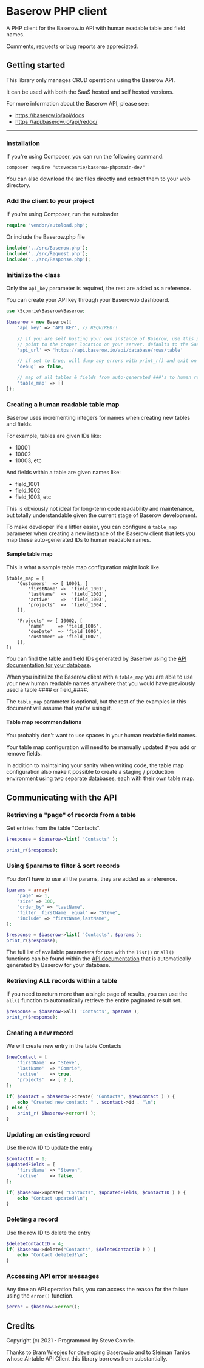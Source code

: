 
# Baserow PHP client
A PHP client for the Baserow.io API with human readable table and field names.

Comments, requests or bug reports are appreciated.

## Getting started

This library only manages CRUD operations using the Baserow API.

It can be used with both the SaaS hosted and self hosted versions.

For more information about the Baserow API, please see:

- https://baserow.io/api/docs
- https://api.baserow.io/api/redoc/

---

### Installation

If you're using Composer, you can run the following command:
```
composer require "stevecomrie/baserow-php:main-dev"
```
You can also download the src files directly and extract them to your web directory.


### Add the client to your project
If you're using Composer, run the autoloader
```php
require 'vendor/autoload.php';
```
Or include the Baserow.php file

```php
include('../src/Baserow.php');
include('../src/Request.php');
include('../src/Response.php');
```
### Initialize the class
Only the `api_key` parameter is required, the rest are added as a reference.

You can create your API key through your Baserow.io dashboard.

```php
use \Scomrie\Baserow\Baserow;

$baserow = new Baserow([
    'api_key' => 'API_KEY', // REQUIRED!!

	// if you are self hosting your own instance of Baserow, use this parameter to
	// point to the proper location on your server. defaults to the SaaS hosted endpoint.
    'api_url' => 'https://api.baserow.io/api/database/rows/table'

	// if set to true, will dump any errors with print_r() and exit on failure
	'debug' => false,

	// map of all tables & fields from auto-generated ###'s to human readable names
	'table_map' => []
]);
```

### Creating a human readable table map

Baserow uses incrementing integers for names when creating new tables and fields.

For example, tables are given IDs like:
 - 10001
 - 10002
 - 10003, etc

And fields within a table are given names like:
 - field_1001
 - field_1002
 - field_1003, etc

This is obviously not ideal for long-term code readability and maintenance, but totally understandable given the current stage of Baserow development.

To make developer life a littler easier, you can configure a `table_map` parameter when creating a new instance of the Baserow client that lets you map these auto-generated IDs to human readable names.

#### Sample table map

This is what a sample  table map configuration might look like.

```
$table_map = [
	'Customers'  => [ 10001, [
		'firstName' =>  'field_1001',
		'lastName'  =>  'field_1002',
		'active'    =>  'field_1003',
		'projects'  =>  'field_1004',
	]],

	'Projects' => [ 10002, [
		'name'     => 'field_1005',
		'dueDate'  => 'field_1006',
		'customer' => 'field_1007',
	]],
];
```

You can find the table and field IDs generated by Baserow using the [API documentation for your database](https://baserow.io/api/docs/).

When you initialize the Baserow client with a `table_map` you are able to use your new human readable names anywhere that you would have previously used a table #### or field_####.

The `table_map` parameter is optional, but the rest of the examples in this document will assume that you're using it.

#### Table map recommendations

You probably don't want to use spaces in your human readable field names.

Your table map configuration will need to be manually updated if you add or remove fields.

In addition to maintaining your sanity when writing code, the table map configuration also make it possible to create a staging / production environment using two separate databases, each with their own table map.


## Communicating with the API

### Retrieving a "page" of records from a table
Get entries from the table "Contacts". 
```php
$response = $baserow->list( 'Contacts' );

print_r($response);
```


### Using $params to filter & sort records

You don't have to use all the params, they are added as a reference.

```php
$params = array(
    "page" => 1,
    "size" => 100,
    "order_by" => "lastName",
    "filter__firstName__equal" => "Steve",
    "include" => "firstName,lastName",
);

$response = $baserow->list( 'Contacts', $params );
print_r($response);
```
The full list of available parameters for use with the `list()` or `all()` functions can be found within the [API documentation](https://baserow.io/api/docs/) that is automatically generated by Baserow for your database.


### Retrieving ALL records within a table
If you need to return more than a single page of results, you can use the `all()` function to automatically retrieve the entire paginated result set.
```php
$response = $baserow->all( 'Contacts', $params );
print_r($response);
```


### Creating a new record
We will create new entry in the table Contacts
```php
$newContact = [
	'firstName' => "Steve",
	'lastName'  => "Comrie",
	'active'    => true,
	'projects'  => [ 2 ],
];

if( $contact = $baserow->create( "Contacts", $newContact ) ) {
	echo "Created new contact: " . $contact->id . "\n";
} else {
	print_r( $baserow->error() );
}
```

### Updating an existing record
Use the row ID to update the entry
```php
$contactID = 1;
$updatedFields = [
	'firstName' => "Steven",
	'active'    => false,
];

if( $baserow->update( "Contacts", $updatedFields, $contactID ) ) {
	echo "Contact updated!\n";
}
```

### Deleting a record
Use the row ID to delete the entry
```php
$deleteContactID = 4;
if( $baserow->delete("Contacts", $deleteContactID ) ) {
	echo "Contact deleted!\n";
}
```
### Accessing API error messages
Any time an API operation fails, you can access the reason for the failure using the `error()` function. 
```php
$error = $baserow->error();
```


## Credits

Copyright (c) 2021 - Programmed by Steve Comrie.

Thanks to Bram Wiepjes for developing Baserow.io and to Sleiman Tanios whose Airtable API Client this library borrows from substantially.
